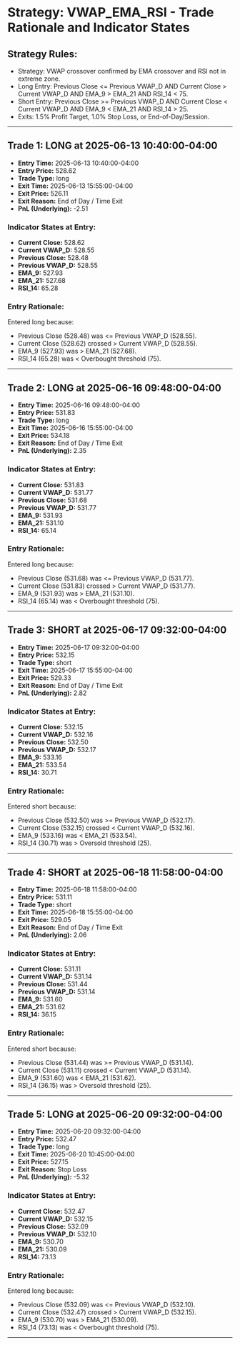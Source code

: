 # Strategy: VWAP_EMA_RSI - Trade Rationale and Indicator States

## Strategy Rules:
- Strategy: VWAP crossover confirmed by EMA crossover and RSI not in extreme zone.
- Long Entry: Previous Close <= Previous VWAP_D AND Current Close > Current VWAP_D AND EMA_9 > EMA_21 AND RSI_14 < 75.
- Short Entry: Previous Close >= Previous VWAP_D AND Current Close < Current VWAP_D AND EMA_9 < EMA_21 AND RSI_14 > 25.
- Exits: 1.5% Profit Target, 1.0% Stop Loss, or End-of-Day/Session.

---

## Trade 1: LONG at 2025-06-13 10:40:00-04:00

- **Entry Time:** 2025-06-13 10:40:00-04:00
- **Entry Price:** 528.62
- **Trade Type:** long
- **Exit Time:** 2025-06-13 15:55:00-04:00
- **Exit Price:** 526.11
- **Exit Reason:** End of Day / Time Exit
- **PnL (Underlying):** -2.51

### Indicator States at Entry:
- **Current Close:** 528.62
- **Current VWAP_D:** 528.55
- **Previous Close:** 528.48
- **Previous VWAP_D:** 528.55
- **EMA_9:** 527.93
- **EMA_21:** 527.68
- **RSI_14:** 65.28

### Entry Rationale:
Entered long because:
- Previous Close (528.48) was <= Previous VWAP_D (528.55).
- Current Close (528.62) crossed > Current VWAP_D (528.55).
- EMA_9 (527.93) was > EMA_21 (527.68).
- RSI_14 (65.28) was < Overbought threshold (75).

---

## Trade 2: LONG at 2025-06-16 09:48:00-04:00

- **Entry Time:** 2025-06-16 09:48:00-04:00
- **Entry Price:** 531.83
- **Trade Type:** long
- **Exit Time:** 2025-06-16 15:55:00-04:00
- **Exit Price:** 534.18
- **Exit Reason:** End of Day / Time Exit
- **PnL (Underlying):** 2.35

### Indicator States at Entry:
- **Current Close:** 531.83
- **Current VWAP_D:** 531.77
- **Previous Close:** 531.68
- **Previous VWAP_D:** 531.77
- **EMA_9:** 531.93
- **EMA_21:** 531.10
- **RSI_14:** 65.14

### Entry Rationale:
Entered long because:
- Previous Close (531.68) was <= Previous VWAP_D (531.77).
- Current Close (531.83) crossed > Current VWAP_D (531.77).
- EMA_9 (531.93) was > EMA_21 (531.10).
- RSI_14 (65.14) was < Overbought threshold (75).

---

## Trade 3: SHORT at 2025-06-17 09:32:00-04:00

- **Entry Time:** 2025-06-17 09:32:00-04:00
- **Entry Price:** 532.15
- **Trade Type:** short
- **Exit Time:** 2025-06-17 15:55:00-04:00
- **Exit Price:** 529.33
- **Exit Reason:** End of Day / Time Exit
- **PnL (Underlying):** 2.82

### Indicator States at Entry:
- **Current Close:** 532.15
- **Current VWAP_D:** 532.16
- **Previous Close:** 532.50
- **Previous VWAP_D:** 532.17
- **EMA_9:** 533.16
- **EMA_21:** 533.54
- **RSI_14:** 30.71

### Entry Rationale:
Entered short because:
- Previous Close (532.50) was >= Previous VWAP_D (532.17).
- Current Close (532.15) crossed < Current VWAP_D (532.16).
- EMA_9 (533.16) was < EMA_21 (533.54).
- RSI_14 (30.71) was > Oversold threshold (25).

---

## Trade 4: SHORT at 2025-06-18 11:58:00-04:00

- **Entry Time:** 2025-06-18 11:58:00-04:00
- **Entry Price:** 531.11
- **Trade Type:** short
- **Exit Time:** 2025-06-18 15:55:00-04:00
- **Exit Price:** 529.05
- **Exit Reason:** End of Day / Time Exit
- **PnL (Underlying):** 2.06

### Indicator States at Entry:
- **Current Close:** 531.11
- **Current VWAP_D:** 531.14
- **Previous Close:** 531.44
- **Previous VWAP_D:** 531.14
- **EMA_9:** 531.60
- **EMA_21:** 531.62
- **RSI_14:** 36.15

### Entry Rationale:
Entered short because:
- Previous Close (531.44) was >= Previous VWAP_D (531.14).
- Current Close (531.11) crossed < Current VWAP_D (531.14).
- EMA_9 (531.60) was < EMA_21 (531.62).
- RSI_14 (36.15) was > Oversold threshold (25).

---

## Trade 5: LONG at 2025-06-20 09:32:00-04:00

- **Entry Time:** 2025-06-20 09:32:00-04:00
- **Entry Price:** 532.47
- **Trade Type:** long
- **Exit Time:** 2025-06-20 10:45:00-04:00
- **Exit Price:** 527.15
- **Exit Reason:** Stop Loss
- **PnL (Underlying):** -5.32

### Indicator States at Entry:
- **Current Close:** 532.47
- **Current VWAP_D:** 532.15
- **Previous Close:** 532.09
- **Previous VWAP_D:** 532.10
- **EMA_9:** 530.70
- **EMA_21:** 530.09
- **RSI_14:** 73.13

### Entry Rationale:
Entered long because:
- Previous Close (532.09) was <= Previous VWAP_D (532.10).
- Current Close (532.47) crossed > Current VWAP_D (532.15).
- EMA_9 (530.70) was > EMA_21 (530.09).
- RSI_14 (73.13) was < Overbought threshold (75).

---
